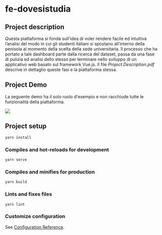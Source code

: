 # fe-dovesistudia

## Project description

Questa piattaforma si fonda sull’idea di voler rendere facile ed intuitiva l’analisi del modo in cui gli studenti italiani si spostano all’interno della penisola al momento della scelta della sede universitaria. Il processo che ha portato a tale dashboard parte dalla ricerca del dataset, passa da una fase di pulizia ed analisi dello stesso per terminare nello sviluppo di un applicativo web basato sul framework Vue.js. Il file *Project Description.pdf* descrive in dettaglio queste fasi e la piattaforma stessa.

## Project Demo
La seguente demo ha il solo ruolo d'esempio e non racchiude tutte le funzionalità della piattaforma.

![](demo.gif)


## Project setup
```
yarn install
```

### Compiles and hot-reloads for development
```
yarn serve
```

### Compiles and minifies for production
```
yarn build
```

### Lints and fixes files
```
yarn lint
```

### Customize configuration
See [Configuration Reference](https://cli.vuejs.org/config/).
